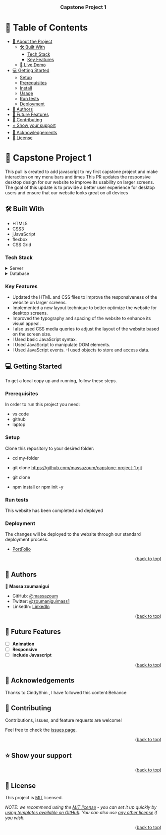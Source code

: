 <a name="readme-top"></a>

<div align="center">
   
  <br/>

  <h3><b>Capstone Project 1</b></h3>

</div>

# 📗 Table of Contents

- [📖 About the Project](#about-project)
  - [🛠 Built With](#built-with)
    - [Tech Stack](#tech-stack)
    - [Key Features](#key-features)
  - [🚀 Live Demo](#live-demo)
- [💻 Getting Started](#getting-started)
  - [Setup](#setup)
  - [Prerequisites](#prerequisites)
  - [Install](#install)
  - [Usage](#usage)
  - [Run tests](#run-tests)
  - [Deployment](#triangular_flag_on_post-deployment)
- [👥 Authors](#authors)
- [🔭 Future Features](#future-features)
- [🤝 Contributing](#contributing)
- [⭐️ Show your support](#support)
- [🙏 Acknowledgements](#acknowledgements)
- [📝 License](#license)

<!-- PROJECT DESCRIPTION -->

# 📖 Capstone Project 1<a name="about-project"></a>
This pull is created to add javascript to my first capstone project and make interaction on my menu bars and times 
This PR updates the responsive desktop design for our website to improve its usability on larger screens. The goal of this update is to provide a better user experience for desktop users and ensure that our website looks great on all devices

## 🛠 Built With <a name="built-with"></a>
<ul>
  <li>HTML5</li> 
  <li>CSS3</li>
  <li>jJavaScript</li>
  <li>flexbox</li>
  <li>CSS Grid</li>
</ul>

### Tech Stack <a name="tech-stack"></a>

<details>
  <summary>Server</summary>
  <ul>
    <li><a href="#">n/a</a></li>
  </ul>
</details>

<details>
<summary>Database</summary>
  <ul>
    <li><a href="#">n/a</a></li>
  </ul>
</details>

### Key Features <a name="key-features"></a>

- Updated the HTML and CSS files to improve the responsiveness of the website on larger screens.
- Implemented a new layout technique to better optimize the website for desktop screens.
- Improved the typography and spacing of the website to enhance its visual appeal.
- I also used CSS media queries to adjust the layout of the website based on the screen size.
- I Used basic JavaScript syntax.
- I Used JavaScript to manipulate DOM elements.
- I Used JavaScript events.
 -I used objects to store and access data.

## 💻 Getting Started <a name="getting-started"></a>

To get a local copy up and running, follow these steps.

### Prerequisites

In order to run this project you need:
- vs code 
- github
- laptop

### Setup

Clone this repository to your desired folder:

  - cd my-folder
  - git clone https://github.com/massazoum/capstone-project-1.git
  
  - git clone
  - npm install or npm init -y

### Run tests

This website has been completed and deployed

### Deployment

  The changes will be deployed to the website through our standard deployment process.
- [PortFolio]( https://massazoum.github.io/capstone-project-1/)

<p align="right">(<a href="#readme-top">back to top</a>)</p>

## 👥 Authors <a name="authors"></a>

👤 **Massa zoumanigui**

- GitHub: [@massazoum](https://github.com/massazoum)
- Twitter: [@zoumaniguimass1](https://twitter.com/zoumaniguimass1)
- LinkedIn: [LinkedIn](www.linkedin.com/in/massa-zoumanigui-1aba4525a)

<p align="right">(<a href="#readme-top">back to top</a>)</p>

## 🔭 Future Features <a name="future-features"></a>

- [ ] **Animation**
- [ ] **Responsive**
- [ ] **include Javascript**

<p align="right">(<a href="#readme-top">back to top</a>)</p>

## 🙏 Acknowledgements <a name="acknowledgements"></a>  

Thanks to CindyShin , I have followed this content:Behance 

## 🤝 Contributing <a name="contributing"></a>

Contributions, issues, and feature requests are welcome!

Feel free to check the [issues page](../../issues/).

<p align="right">(<a href="#readme-top">back to top</a>)</p>

## ⭐️ Show your support <a name="support"></a>

<p align="right">(<a href="#readme-top">back to top</a>)</p>


## 📝 License <a name="license"></a>

This project is [MIT](./LICENSE) licensed.

_NOTE: we recommend using the [MIT license](https://choosealicense.com/licenses/mit/) - you can set it up quickly by [using templates available on GitHub](https://docs.github.com/en/communities/setting-up-your-project-for-healthy-contributions/adding-a-license-to-a-repository). You can also use [any other license](https://choosealicense.com/licenses/) if you wish._

<p align="right">(<a href="#readme-top">back to top</a>)</p>
